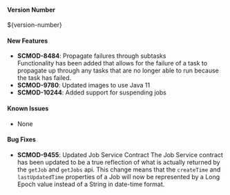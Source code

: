 #### Version Number
${version-number}

#### New Features  
- **SCMOD-8484**: Propagate failures through subtasks  
Functionality has been added that allows for the failure of a task to propagate up through any tasks that are no longer able to run because the task has failed.
- **SCMOD-9780**: Updated images to use Java 11
- **SCMOD-10244**: Added support for suspending jobs

#### Known Issues
- None

#### Bug Fixes
- **SCMOD-9455**: Updated Job Service Contract
The Job Service contract has been updated to be a true reflection of what is actually returned by the `getJob` and `getJobs` api. 
This change means that the `createTime` and `lastUpdatedTime` properties of a Job will now be represented by a Long Epoch value instead of a String in date-time format.  
